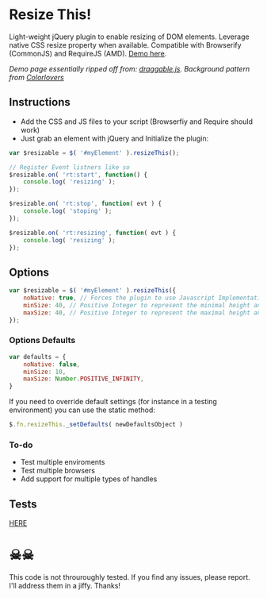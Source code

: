 # Resize This!

Light-weight jQuery plugin to enable resizing of DOM elements. Leverage native CSS resize property when available. Compatible with Browserify (CommonJS) and RequireJS (AMD). [Demo here](http://m4nuc.github.io/resizeThis/demo/).

*Demo page essentially ripped off from: [draggable.js](http://gtramontina.github.io/draggable.js/). Background pattern from [Colorlovers](http://www.colourlovers.com/patterns/search)*

## Instructions
* Add the CSS and JS files to your script (Browserfiy and Require should work)
* Just grab an element with jQuery and Initialize the plugin:

```javascript
var $resizable = $( '#myElement' ).resizeThis();

// Register Event listners like so
$resizable.on( 'rt:start', function() {
    console.log( 'resizing' );
});

$resizable.on( 'rt:stop', function( evt ) {
    console.log( 'stoping' );
});

$resizable.on( 'rt:resizing', function( evt ) {
    console.log( 'resizing' );
});
```

## Options
```javascript
var $resizable = $( '#myElement' ).resizeThis({
    noNative: true, // Forces the plugin to use Javascript Implementation of resize
    minSize: 40, // Positive Integer to represent the minimal height and width that the element can be reiszed to
    maxSize: 40, // Positive Integer to represent the maximal height and width that the element can be reiszed to
});
```

### Options Defaults
```javascript
var defaults = {
    noNative: false,
    minSize: 10,
    maxSize: Number.POSITIVE_INFINITY,
}
```

If you need to override default settings (for instance in a testing environment) you can use the static method:
```javascript
$.fn.resizeThis._setDefaults( newDefaultsObject )
```

### To-do
- Test multiple enviroments
- Test multiple browsers
- Add support for multiple types of handles

## Tests
[HERE](http://m4nuc.github.io/resizeThis/tests/)


# &#9760;&#9760;
This code is not throuroughly tested. If you find any issues, please report. I'll address them in a jiffy. Thanks!

